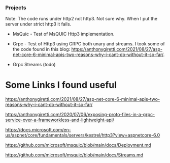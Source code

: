 ### Projects
Note: The code runs under http2 not http3.  Not sure why.  When I put the server under strict http3 it fails.

- MsQuic - Test of MsQUIC Http3 implementation.  
- Grpc - Test of Http3 using GRPC both unary and streams.  I took some of the code found in this blog: https://anthonygiretti.com/2021/08/27/asp-net-core-6-minimal-apis-two-reasons-why-i-cant-do-without-it-so-far/.

- Grpc Streams (todo)

# Some Links I found useful
https://anthonygiretti.com/2021/08/27/asp-net-core-6-minimal-apis-two-reasons-why-i-cant-do-without-it-so-far/

https://anthonygiretti.com/2020/07/06/exposing-proto-files-in-a-grpc-service-over-a-frameworkless-and-lightweight-api/

https://docs.microsoft.com/en-us/aspnet/core/fundamentals/servers/kestrel/http3?view=aspnetcore-6.0

https://github.com/microsoft/msquic/blob/main/docs/Deployment.md

https://github.com/microsoft/msquic/blob/main/docs/Streams.md



